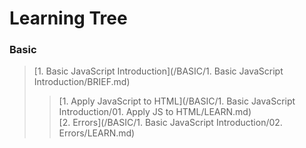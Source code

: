 # Learning Tree

### Basic
> [1. Basic JavaScript Introduction](/BASIC/1. Basic JavaScript Introduction/BRIEF.md)
> > [1. Apply JavaScript to HTML](/BASIC/1. Basic JavaScript Introduction/01. Apply JS to HTML/LEARN.md)  
> > [2. Errors](/BASIC/1. Basic JavaScript Introduction/02. Errors/LEARN.md)  

